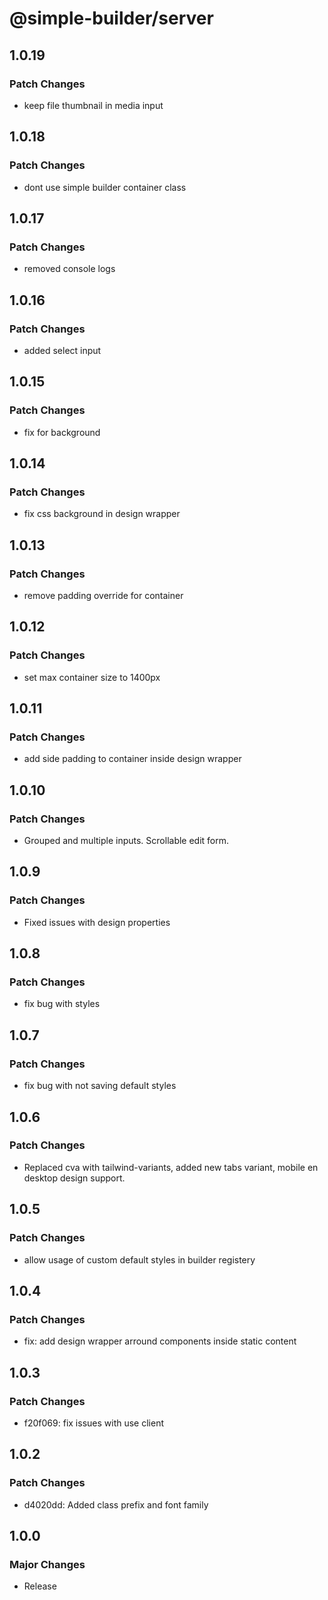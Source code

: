 # @simple-builder/server

## 1.0.19

### Patch Changes

- keep file thumbnail in media input

## 1.0.18

### Patch Changes

- dont use simple builder container class

## 1.0.17

### Patch Changes

- removed console logs

## 1.0.16

### Patch Changes

- added select input

## 1.0.15

### Patch Changes

- fix for background

## 1.0.14

### Patch Changes

- fix css background in design wrapper

## 1.0.13

### Patch Changes

- remove padding override for container

## 1.0.12

### Patch Changes

- set max container size to 1400px

## 1.0.11

### Patch Changes

- add side padding to container inside design wrapper

## 1.0.10

### Patch Changes

- Grouped and multiple inputs. Scrollable edit form.

## 1.0.9

### Patch Changes

- Fixed issues with design properties

## 1.0.8

### Patch Changes

- fix bug with styles

## 1.0.7

### Patch Changes

- fix bug with not saving default styles

## 1.0.6

### Patch Changes

- Replaced cva with tailwind-variants, added new tabs variant, mobile en desktop design support.

## 1.0.5

### Patch Changes

- allow usage of custom default styles in builder registery

## 1.0.4

### Patch Changes

- fix: add design wrapper arround components inside static content

## 1.0.3

### Patch Changes

- f20f069: fix issues with use client

## 1.0.2

### Patch Changes

- d4020dd: Added class prefix and font family

## 1.0.0

### Major Changes

- Release

